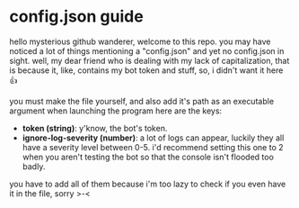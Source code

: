 # config.json guide
hello mysterious github wanderer, welcome to this repo. you may have noticed a lot of things mentioning a "config.json" and yet no config.json in sight. well, my dear friend who is dealing with my lack of capitalization, that is because it, like, contains my bot token and stuff, so, i didn't want it here :thumbsup:

you must make the file yourself, and also add it's path as an executable argument when launching the program
here are the keys:
- **token (string)**: y'know, the bot's token.
- **ignore-log-severity (number)**: a lot of logs can appear, luckily they all have a severity level between 0-5. i'd recommend setting this one to 2 when you aren't testing the bot so that the console isn't flooded too badly.

you have to add all of them because i'm too lazy to check if you even have it in the file, sorry >-<